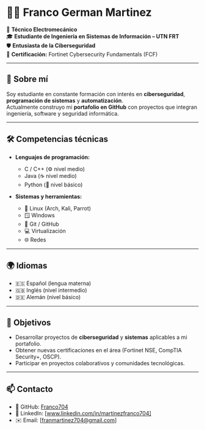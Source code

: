 # 👨‍💻 Franco German Martinez

🔧 **Técnico Electromecánico**  
🎓 **Estudiante de Ingeniería en Sistemas de Información – UTN FRT**  
🛡️ **Entusiasta de la Ciberseguridad**  
📜 **Certificación:** Fortinet Cybersecurity Fundamentals (FCF)  

---

## 📖 Sobre mí
Soy estudiante en constante formación con interés en **ciberseguridad**, **programación de sistemas** y **automatización**.  
Actualmente construyo mi **portafolio en GitHub** con proyectos que integran ingeniería, software y seguridad informática.  

---

## 🛠️ Competencias técnicas
- **Lenguajes de programación:**  
  - C / C++ (⚙️ nivel medio)  
  - Java (☕ nivel medio)  
  - Python (🐍 nivel básico)  

- **Sistemas y herramientas:**  
  - 🐧 Linux (Arch, Kali, Parrot)  
  - 🪟 Windows  
  - 🔗 Git / GitHub  
  - 💻 Virtualización  
  - 🌐 Redes  

---

## 🌍 Idiomas
- 🇪🇸 Español (lengua materna)  
- 🇬🇧 Inglés (nivel intermedio)  
- 🇩🇪 Alemán (nivel básico)  

---

## 🎯 Objetivos
- Desarrollar proyectos de **ciberseguridad** y **sistemas** aplicables a mi portafolio.  
- Obtener nuevas certificaciones en el área (Fortinet NSE, CompTIA Security+, OSCP).  
- Participar en proyectos colaborativos y comunidades tecnológicas.  

---

## 📫 Contacto
- 🔗 GitHub: [Franco704](https://github.com/Franco704)  
- 💼 LinkedIn: [www.linkedin.com/in/martinezfranco704]  
- ✉️ Email: [franmartinez704@gmail.com]  

